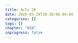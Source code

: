 ```yaml
---
title: Acts 28
date: 2020-03-28T20:30:06-04:00
categories: []
tags: []
chapter: "028"
inprogress: false
---
```


